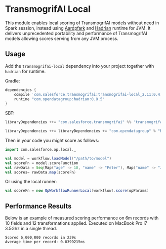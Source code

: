 # TransmogrifAI Local

This module enables local scoring of TransmogrifAI models without need in Spark session,
instead using [Aardpfark](https://github.com/CODAIT/aardpfark) and [Hadrian](https://github.com/opendatagroup/hadrian)
runtime for JVM. It delivers unprecedented portability and performance of TransmogrifAI models
allowing scores serving from any JVM process.

## Usage

Add the `transmogrifai-local` dependency into your project together with `hadrian` for runtime.

Gradle: 
```gradle
dependencies {
    compile 'com.salesforce.transmogrifai:transmogrifai-local_2.11:0.4.0'
    runtime "com.opendatagroup:hadrian:0.8.5"
}
```
SBT:
```sbt
libraryDependencies ++= "com.salesforce.transmogrifai" %% "transmogrifai-local" % "0.4.0"

libraryDependencies ++= libraryDependencies += "com.opendatagroup" % "hadrian" % "0.8.5" % Runtime
```

Then in your code you might score as follows:
```scala
import com.salesforce.op.local._

val model = workflow.loadModel("/path/to/model")
val scoreFn = model.scoreFunction
val rawData = Seq(Map("age" -> 18, "name" -> "Peter"), Map("name" -> "John"))
val scores= rawData.map(scoreFn)
```

Or using the local runner:
```scala
val scoreFn = new OpWorkflowRunnerLocal(workflow).score(opParams)
```


## Performance Results

Below is an example of measured scoring performance on 6m records with 10 fields and 12 transformations applied.
Executed on MacBook Pro i7 3.5Ghz in a single thread.
```
Scored 6,000,000 records in 239s
Average time per record: 0.0399215ms
```
